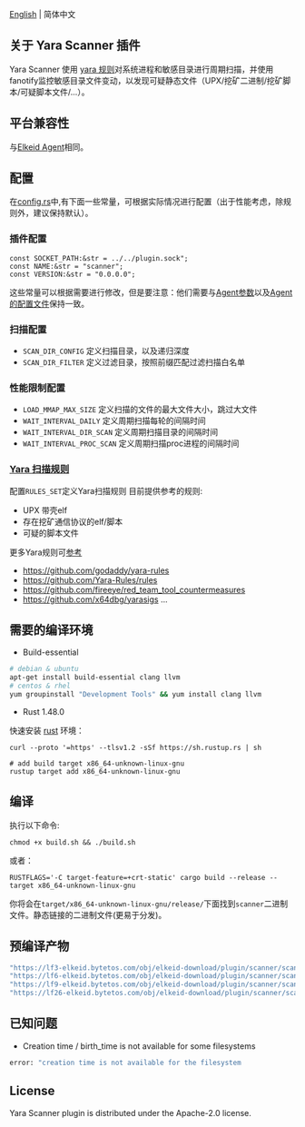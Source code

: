 [English](README.md) | 简体中文
## 关于 Yara Scanner 插件
Yara Scanner 使用 [yara 规则](https://yara.readthedocs.io/)对系统进程和敏感目录进行周期扫描，并使用fanotify监控敏感目录文件变动，以发现可疑静态文件（UPX/挖矿二进制/挖矿脚本/可疑脚本文件/...）。

## 平台兼容性
与[Elkeid Agent](../README-zh_CN.md#平台兼容性)相同。


## 配置
在[config.rs](./src/config.rs)中,有下面一些常量，可根据实际情况进行配置（出于性能考虑，除规则外，建议保持默认）。

### 插件配置
```
const SOCKET_PATH:&str = ../../plugin.sock";
const NAME:&str = "scanner";
const VERSION:&str = "0.0.0.0";
```
这些常量可以根据需要进行修改，但是要注意：他们需要与[Agent参数](../README-zh_CN.md#参数和选项)以及[Agent的配置文件](../README-zh_CN.md#配置文件)保持一致。

### 扫描配置
* `SCAN_DIR_CONFIG` 定义扫描目录，以及递归深度
* `SCAN_DIR_FILTER` 定义过滤目录，按照前缀匹配过滤扫描白名单

### 性能限制配置
* `LOAD_MMAP_MAX_SIZE` 定义扫描的文件的最大文件大小，跳过大文件
* `WAIT_INTERVAL_DAILY` 定义周期扫描每轮的间隔时间
* `WAIT_INTERVAL_DIR_SCAN` 定义周期扫描目录的间隔时间
* `WAIT_INTERVAL_PROC_SCAN` 定义周期扫描proc进程的间隔时间


### [Yara 扫描规则](https://yara.readthedocs.io/en/stable/writingrules.html)
配置`RULES_SET`定义Yara扫描规则
目前提供参考的规则:
* UPX 带壳elf
* 存在挖矿通信协议的elf/脚本
* 可疑的脚本文件


更多Yara规则可[参考](https://github.com/InQuest/awesome-yara)
* https://github.com/godaddy/yara-rules
* https://github.com/Yara-Rules/rules
* https://github.com/fireeye/red_team_tool_countermeasures
* https://github.com/x64dbg/yarasigs
...


## 需要的编译环境

* Build-essential
```bash
# debian & ubuntu
apt-get install build-essential clang llvm
# centos & rhel
yum groupinstall "Development Tools" && yum install clang llvm
```

* Rust 1.48.0

快速安装 [rust](https://www.rust-lang.org/tools/install) 环境：
```
curl --proto '=https' --tlsv1.2 -sSf https://sh.rustup.rs | sh

# add build target x86_64-unknown-linux-gnu
rustup target add x86_64-unknown-linux-gnu

```

## 编译
执行以下命令:
```
chmod +x build.sh && ./build.sh
```
或者：
```
RUSTFLAGS='-C target-feature=+crt-static' cargo build --release --target x86_64-unknown-linux-gnu
```
你将会在`target/x86_64-unknown-linux-gnu/release/`下面找到`scanner`二进制文件。静态链接的二进制文件(更易于分发)。


## 预编译产物

```bash
"https://lf3-elkeid.bytetos.com/obj/elkeid-download/plugin/scanner/scanner-0.0.0.1.pkg",
"https://lf6-elkeid.bytetos.com/obj/elkeid-download/plugin/scanner/scanner-0.0.0.1.pkg",
"https://lf9-elkeid.bytetos.com/obj/elkeid-download/plugin/scanner/scanner-0.0.0.1.pkg",
"https://lf26-elkeid.bytetos.com/obj/elkeid-download/plugin/scanner/scanner-0.0.0.1.pkg"
```


## 已知问题
* Creation time / birth_time is not available for some filesystems
```bash
error: "creation time is not available for the filesystem
```

## License
Yara Scanner plugin is distributed under the Apache-2.0 license.
